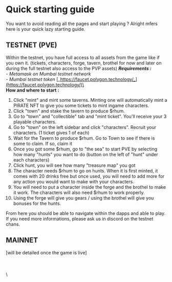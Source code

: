 # Quick starting guide

You want to avoid reading all the pages and start playing ? Alright mfers here is your quick lazy starting guide.&#x20;

## TESTNET (PVE)

Within the testnet, you have full access to all assets from the game like if you own it. (tickets, characters, forge, tavern, brothel for now and later on during the full testnet also access to the PVP assets) _**Requirements :**_ \
_- Metamask on Mumbai testnet network_\
_- Mumbai testnet token_ [_https://faucet.polygon.technology/_](https://faucet.polygon.technology/)\
\
**How and where to start :**&#x20;

1. Click "mint" and mint some taverns. Minting one will automatically mint a PIRATE NFT to give you some tickets to mint ingame characters.&#x20;
2. Click "town" and stake the tavern to produce $rhum.
3. Go to "town" and "collectible" tab and "mint ticket". You'll receive your 3 playable characters.
4. Go to "town" on the left sidebar and click "characters". Recruit your characters. (1 ticket gives 1 of each)
5. Wait for the Tavern to produce $rhum. Go to Town to see if there is some to claim. If so, claim it
6. Once you got some $rhum, go to "the sea" to start PVE by selecting how many "hunts" you want to do (button on the left of "hunt" under each characters)
7. Click hunt, you will see how many "treasure map" you got
8. The character needs $rhum to go on hunts. When it is first minted, it comes with 20 drinks free but once used, you will need to add more for any action you would want to make with your characters.&#x20;
9. You will need to put a character inside the forge and the brothel to make it work. The characters will also need $rhum to work properly.&#x20;
10. Using the forge will give you gears / using the brothel will give you bonuses for the hunts.&#x20;

From here you should be able to navigate within the dapps and able to play. If you need more informations, please ask us in discord on the testnet chans.&#x20;

## MAINNET

\[will be detailed once the game is live]\
\
\
\
\
